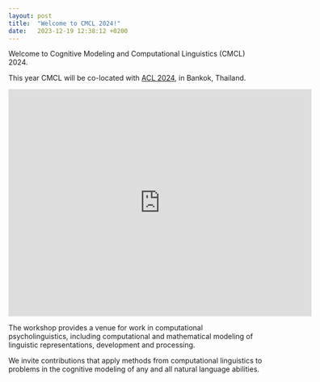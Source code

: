 ```yaml
---
layout: post
title:  "Welcome to CMCL 2024!"
date:   2023-12-19 12:38:12 +0200
---
```


Welcome to Cognitive Modeling and Computational Linguistics (CMCL) 2024.

This year CMCL will be co-located with [ACL 2024](https://2024.aclweb.org/), in Bankok, Thailand.

<iframe src="https://www.google.com/maps/embed?pb=!1m18!1m12!1m3!1d992233.6942053817!2d99.97363989628013!3d13.723724826940103!2m3!1f0!2f0!3f0!3m2!1i1024!2i768!4f13.1!3m3!1m2!1s0x311d6032280d61f3%3A0x10100b25de24820!2sBangkok%2C%20Thailandia!5e0!3m2!1sit!2sit!4v1703056488349!5m2!1sit!2sit" width="600" height="450" style="border:0;" allowfullscreen="" loading="lazy" referrerpolicy="no-referrer-when-downgrade"></iframe>


The workshop provides a venue for work in computational psycholinguistics, including computational and mathematical modeling of linguistic representations, development and processing.

We invite contributions that apply methods from computational linguistics to problems in the cognitive modeling of any and all natural language abilities.


